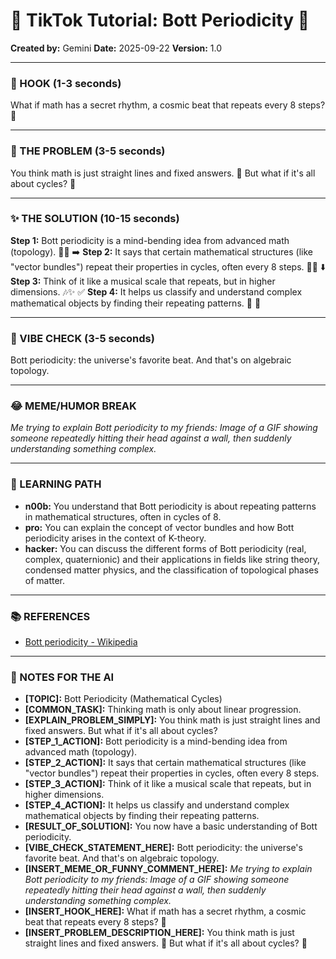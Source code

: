 
# 🎵 TikTok Tutorial: Bott Periodicity 🎵

**Created by:** Gemini
**Date:** 2025-09-22
**Version:** 1.0

---

### 🤩 HOOK (1-3 seconds)

What if math has a secret rhythm, a cosmic beat that repeats every 8 steps? 🤯

---

### 🤔 THE PROBLEM (3-5 seconds)

You think math is just straight lines and fixed answers. 📏 But what if it's all about cycles? 🔄

---

### ✨ THE SOLUTION (10-15 seconds)

**Step 1:** Bott periodicity is a mind-bending idea from advanced math (topology). 🧠🌌 ➡️
**Step 2:** It says that certain mathematical structures (like "vector bundles") repeat their properties in cycles, often every 8 steps. 🔄🔢 ⬇️
**Step 3:** Think of it like a musical scale that repeats, but in higher dimensions. 🎶✨ ✅
**Step 4:** It helps us classify and understand complex mathematical objects by finding their repeating patterns. 🧩 🎉

---

### 💅 VIBE CHECK (3-5 seconds)

Bott periodicity: the universe's favorite beat. And that's on algebraic topology.

---

### 😂 MEME/HUMOR BREAK

*Me trying to explain Bott periodicity to my friends:*
*Image of a GIF showing someone repeatedly hitting their head against a wall, then suddenly understanding something complex.*

---

### 🧠 LEARNING PATH

*   **n00b:** You understand that Bott periodicity is about repeating patterns in mathematical structures, often in cycles of 8.
*   **pro:** You can explain the concept of vector bundles and how Bott periodicity arises in the context of K-theory.
*   **hacker:** You can discuss the different forms of Bott periodicity (real, complex, quaternionic) and their applications in fields like string theory, condensed matter physics, and the classification of topological phases of matter.

---

### 📚 REFERENCES

*   [Bott periodicity - Wikipedia](https://en.wikipedia.org/wiki/Bott_periodicity)

---

### 📝 NOTES FOR THE AI

*   **[TOPIC]:** Bott Periodicity (Mathematical Cycles)
*   **[COMMON_TASK]:** Thinking math is only about linear progression.
*   **[EXPLAIN_PROBLEM_SIMPLY]:** You think math is just straight lines and fixed answers. But what if it's all about cycles?
*   **[STEP_1_ACTION]:** Bott periodicity is a mind-bending idea from advanced math (topology).
*   **[STEP_2_ACTION]:** It says that certain mathematical structures (like "vector bundles") repeat their properties in cycles, often every 8 steps.
*   **[STEP_3_ACTION]:** Think of it like a musical scale that repeats, but in higher dimensions.
*   **[STEP_4_ACTION]:** It helps us classify and understand complex mathematical objects by finding their repeating patterns.
*   **[RESULT_OF_SOLUTION]:** You now have a basic understanding of Bott periodicity.
*   **[VIBE_CHECK_STATEMENT_HERE]:** Bott periodicity: the universe's favorite beat. And that's on algebraic topology.
*   **[INSERT_MEME_OR_FUNNY_COMMENT_HERE]:** *Me trying to explain Bott periodicity to my friends:*
*Image of a GIF showing someone repeatedly hitting their head against a wall, then suddenly understanding something complex.*
*   **[INSERT_HOOK_HERE]:** What if math has a secret rhythm, a cosmic beat that repeats every 8 steps? 🤯
*   **[INSERT_PROBLEM_DESCRIPTION_HERE]:** You think math is just straight lines and fixed answers. 📏 But what if it's all about cycles? 🔄
